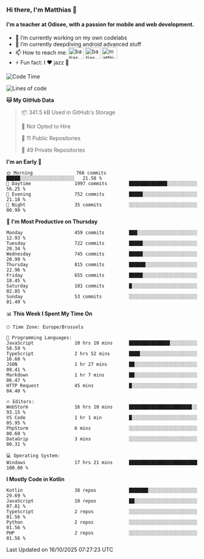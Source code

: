 ### Hi there, I'm Matthias 👋

#### I'm a teacher at Odisee, with a passion for mobile and web development.

- 🔭 I’m currently working on my own codelabs
- 🌱 I’m currently deepdiving android advanced stuff
- 📫 How to reach me: <a href="https://dev.to/batjas" target="_blank"><img align="center" src="https://raw.githubusercontent.com/rahuldkjain/github-profile-readme-generator/master/src/images/icons/Social/devto.svg" alt="batjas" height="30" width="40" /></a>
<a href="https://twitter.com/batjas" target="_blank"><img align="center" src="https://raw.githubusercontent.com/rahuldkjain/github-profile-readme-generator/master/src/images/icons/Social/twitter.svg" alt="batjas" height="30" width="40" /></a>
<a href="https://linkedin.com/in/matthiasdruwé" target="_blank"><img align="center" src="https://raw.githubusercontent.com/rahuldkjain/github-profile-readme-generator/master/src/images/icons/Social/linked-in-alt.svg" alt="matthiasdruwé" height="30" width="40" /></a>
- ⚡ Fun fact: I ❤ jazz 🎷


<!--START_SECTION:waka-->
![Code Time](http://img.shields.io/badge/Code%20Time-1%2C521%20hrs%2019%20mins-blue)

![Lines of code](https://img.shields.io/badge/From%20Hello%20World%20I%27ve%20Written-8.6%20million%20lines%20of%20code-blue)

**🐱 My GitHub Data** 

> 📦 341.5 kB Used in GitHub's Storage 
 > 
> 🚫 Not Opted to Hire
 > 
> 📜 11 Public Repositories 
 > 
> 🔑 49 Private Repositories 
 > 
**I'm an Early 🐤** 

```text
🌞 Morning                766 commits         █████░░░░░░░░░░░░░░░░░░░░   21.58 % 
🌆 Daytime                1997 commits        ██████████████░░░░░░░░░░░   56.25 % 
🌃 Evening                752 commits         █████░░░░░░░░░░░░░░░░░░░░   21.18 % 
🌙 Night                  35 commits          ░░░░░░░░░░░░░░░░░░░░░░░░░   00.99 % 
```
📅 **I'm Most Productive on Thursday** 

```text
Monday                   459 commits         ███░░░░░░░░░░░░░░░░░░░░░░   12.93 % 
Tuesday                  722 commits         █████░░░░░░░░░░░░░░░░░░░░   20.34 % 
Wednesday                745 commits         █████░░░░░░░░░░░░░░░░░░░░   20.99 % 
Thursday                 815 commits         ██████░░░░░░░░░░░░░░░░░░░   22.96 % 
Friday                   655 commits         █████░░░░░░░░░░░░░░░░░░░░   18.45 % 
Saturday                 101 commits         █░░░░░░░░░░░░░░░░░░░░░░░░   02.85 % 
Sunday                   53 commits          ░░░░░░░░░░░░░░░░░░░░░░░░░   01.49 % 
```


📊 **This Week I Spent My Time On** 

```text
🕑︎ Time Zone: Europe/Brussels

💬 Programming Languages: 
JavaScript               10 hrs 10 mins      ███████████████░░░░░░░░░░   58.59 % 
TypeScript               2 hrs 52 mins       ████░░░░░░░░░░░░░░░░░░░░░   16.60 % 
JSON                     1 hr 27 mins        ██░░░░░░░░░░░░░░░░░░░░░░░   08.41 % 
Markdown                 1 hr 7 mins         ██░░░░░░░░░░░░░░░░░░░░░░░   06.47 % 
HTTP Request             45 mins             █░░░░░░░░░░░░░░░░░░░░░░░░   04.40 % 

🔥 Editors: 
WebStorm                 16 hrs 10 mins      ███████████████████████░░   93.15 % 
VS Code                  1 hr 1 min          █░░░░░░░░░░░░░░░░░░░░░░░░   05.95 % 
PhpStorm                 6 mins              ░░░░░░░░░░░░░░░░░░░░░░░░░   00.60 % 
DataGrip                 3 mins              ░░░░░░░░░░░░░░░░░░░░░░░░░   00.31 % 

💻 Operating System: 
Windows                  17 hrs 21 mins      █████████████████████████   100.00 % 
```

**I Mostly Code in Kotlin** 

```text
Kotlin                   38 repos            ███████░░░░░░░░░░░░░░░░░░   29.69 % 
JavaScript               10 repos            ██░░░░░░░░░░░░░░░░░░░░░░░   07.81 % 
TypeScript               2 repos             ░░░░░░░░░░░░░░░░░░░░░░░░░   01.56 % 
Python                   2 repos             ░░░░░░░░░░░░░░░░░░░░░░░░░   01.56 % 
PHP                      2 repos             ░░░░░░░░░░░░░░░░░░░░░░░░░   01.56 % 
```




 Last Updated on 16/10/2025 07:27:23 UTC
<!--END_SECTION:waka-->
